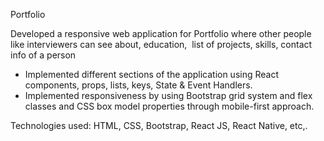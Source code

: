 Portfolio

Developed a responsive web application for Portfolio where other people like interviewers can see about, education,  list of projects, skills, contact info of a person

- Implemented different sections of the application using React components, props, lists, keys, State & Event Handlers.
- Implemented responsiveness by using Bootstrap grid system and flex classes and CSS box model properties through mobile-first approach.

Technologies used: HTML, CSS, Bootstrap, React JS, React Native, etc,.
